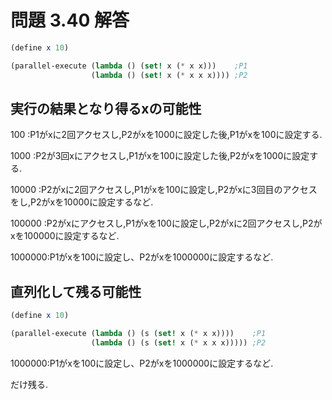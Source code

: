 # 問題 3.40 解答

```scheme
(define x 10)

(parallel-execute (lambda () (set! x (* x x)))    ;P1
                  (lambda () (set! x (* x x x)))) ;P2
```

## 実行の結果となり得るxの可能性

100    :P1がxに2回アクセスし,P2がxを1000に設定した後,P1がxを100に設定する.

1000   :P2が3回xにアクセスし,P1がxを100に設定した後,P2がxを1000に設定する.

10000  :P2がxに2回アクセスし,P1がxを100に設定し,P2がxに3回目のアクセスをし,P2がxを10000に設定するなど.

100000 :P2がxにアクセスし,P1がxを100に設定し,P2がxに2回アクセスし,P2がxを100000に設定するなど.

1000000:P1がxを100に設定し、P2がxを1000000に設定するなど.

## 直列化して残る可能性

```scheme
(define x 10)

(parallel-execute (lambda () (s (set! x (* x x))))    ;P1
                  (lambda () (s (set! x (* x x x))))) ;P2
```

1000000:P1がxを100に設定し、P2がxを1000000に設定するなど.

だけ残る.

